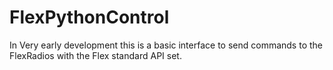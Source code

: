 # FlexPythonControl

In Very early development this is a basic interface to send commands to the FlexRadios with the Flex standard API set.

